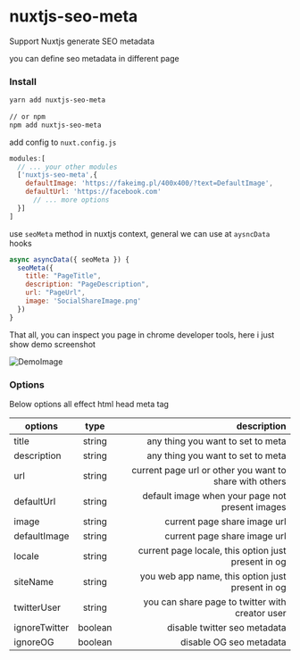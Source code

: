 # nuxtjs-seo-meta
Support Nuxtjs generate SEO metadata

you can define seo metadata in different page

### Install
```bash
yarn add nuxtjs-seo-meta
 
// or npm 
npm add nuxtjs-seo-meta
```

add config to `nuxt.config.js`

```javascript
modules:[
  // ... your other modules
  ['nuxtjs-seo-meta',{
    defaultImage: 'https://fakeimg.pl/400x400/?text=DefaultImage',
    defaultUrl: 'https://facebook.com'
      // ... more options
  }]
]
```

use `seoMeta` method in nuxtjs context, general we can use at `aysncData` hooks

```javascript
async asyncData({ seoMeta }) {
  seoMeta({
    title: "PageTitle",
    description: "PageDescription",
    url: "PageUrl",
    image: 'SocialShareImage.png'
  })
}
```

That all, you can inspect you page in chrome developer tools, here i just show demo screenshot

![DemoImage](http://public.mixbo.cn/nuxtjs-seo-meta.png)

### Options

Below options all effect html head meta tag

| options        | type           | description  |
| ------------- |:-------------:| -----:|
| title      | string  | any thing you want to set to meta |
| description      | string  | any thing you want to set to meta |
| url      | string  | current page url or other you want to share with others |
| defaultUrl      | string  | default image when your page not present images  |
| image      | string  | current page share image url |
| defaultImage      | string  | current page share image url |
| locale      | string  | current page locale, this option just present in og |
| siteName      | string  | you web app name, this option just present in og |
| twitterUser      | string  | you can share page to twitter with creator user |
| ignoreTwitter      | boolean  | disable twitter seo metadata |
| ignoreOG      | boolean  | disable OG seo metadata |


